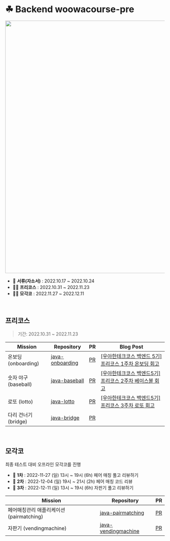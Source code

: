 # ☘ Backend woowacourse-pre

<div align='center'>
    <img src="https://user-images.githubusercontent.com/72916415/230801391-24fdb089-b0a1-49b4-bb65-357ca4e02cea.png" width="800px">
</div>


- 📝 **서류(자소서)** : 2022.10.17 ~ 2022.10.24
- 🏊‍♀️ **프리코스** : 2022.10.31 ~ 2022.11.23
- 🤼‍♀️ **모각코** : 2022.11.27 ~ 2022.12.11

<br>


##  프리코스

> 기간: 2022.10.31 ~ 2022.11.23

| Mission                        | Repository                                                                                    | PR                     | Blog Post                    |
| --------------------------- | --------------------------------------------------------------------------------------------- | --------------------------------------------------------------------------- |--------------------------------|
| 온보딩 (onboarding)                  | [java-onboarding](https://github.com/baekeunsun/java-onboarding)             | [PR](https://github.com/woowacourse-precourse/java-onboarding/pull/905)   |[[우아한테크코스 백엔드 5기]프리코스 1주차 온보딩 회고](https://eunsun-zizone-zzang.tistory.com/20) |
| 숫자 야구 (baseball)                  | [java-baseball](https://github.com/baekeunsun/java-baseball)             | [PR](https://github.com/woowacourse-precourse/java-baseball/pull/786)   |[[우아한테크코스 백엔드5기] 프리코스 2주차 베이스볼 회고](https://eunsun-zizone-zzang.tistory.com/22) |
| 로또 (lotto)                  | [java-lotto](https://github.com/baekeunsun/java-lotto)             | [PR](https://github.com/woowacourse-precourse/java-lotto/pull/666)   |[[우아한테크코스 백엔드5기] 프리코스 3주차 로또 회고](https://eunsun-zizone-zzang.tistory.com/23) |
| 다리 건너기 (bridge)                  | [java-bridge](https://github.com/baekeunsun/java-bridge)             | [PR](https://github.com/woowacourse-precourse/java-bridge/pull/375)   | |

<br>

## 모각코
최종 테스트 대비 오프라인 모각코를 진행

- 🥚 **1차** : 2022-11-27 (일) 13시 ~ 19시 (6h) 페어 매칭 풀고 리뷰하기
- 🐣 **2차** : 2022-12-04 (일) 19시 ~ 21시 (2h) 페어 매칭 코드 리뷰
- 🐥 **3차** : 2022-12-11 (일) 13시 ~ 19시 (6h) 자판기 풀고 리뷰하기


| Mission                        | Repository                                                                                    | PR                     | 
| --------------------------- | --------------------------------------------------------------------------------------------- | --------------------------------------------------------------------------- |
|페어매칭관리 애플리케이션 (pairmatching)|[java-pairmatching](https://github.com/baekeunsun/java-pairmatching-precourse)|[PR](https://github.com/baekeunsun/java-pairmatching-precourse/pull/1)|
|자판기 (vendingmachine)|[java-vendingmachine](https://github.com/baekeunsun/java-vendingmachine-precourse)|[PR](https://github.com/baekeunsun/java-vendingmachine-precourse/pull/1)|
